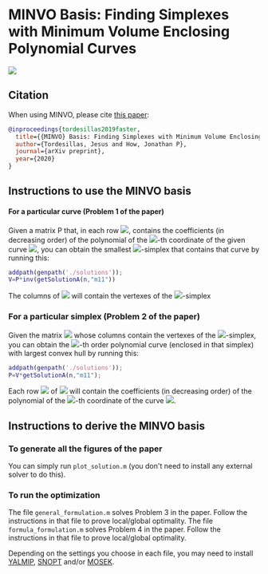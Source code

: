 # MINVO Basis: Finding Simplexes with Minimum Volume Enclosing Polynomial Curves #

![](./imgs/minvo3d.png) 

## Citation

When using MINVO, please cite [this paper](https://www.google.com/):

```bibtex
@inproceedings{tordesillas2019faster,
  title={{MINVO} Basis: Finding Simplexes with Minimum Volume Enclosing Polynomial Curves},
  author={Tordesillas, Jesus and How, Jonathan P},
  journal={arXiv preprint},
  year={2020}
}
```

## Instructions to use the MINVO basis

#### For a particular curve (Problem 1 of the paper)
Given a matrix P that, in each row <img src="https://render.githubusercontent.com/render/math?math=i">, contains the coefficients (in decreasing order) of the polynomial of the <img src="https://render.githubusercontent.com/render/math?math=i">-th coordinate of the given curve <img src="https://render.githubusercontent.com/render/math?math=\boldsymbol{p}(t), \; t \in [-1,1]">, you can obtain the smallest <img src="https://render.githubusercontent.com/render/math?math=n">-simplex that contains that curve by running this:

```matlab
addpath(genpath('./solutions'));
V=P*inv(getSolutionA(n,"m11"))
```
The columns of <img src="https://render.githubusercontent.com/render/math?math=\boldsymbol{V}"> will contain the vertexes of the <img src="https://render.githubusercontent.com/render/math?math=n">-simplex

### For a particular simplex  (Problem 2 of the paper)
Given the matrix <img src="https://render.githubusercontent.com/render/math?math=\boldsymbol{V}"> whose columns contain the vertexes of the <img src="https://render.githubusercontent.com/render/math?math=n">-simplex, you can obtain the <img src="https://render.githubusercontent.com/render/math?math=n">-th order polynomial curve (enclosed in that simplex) with largest convex hull by running this:

```matlab
addpath(genpath('./solutions'));
P=V*getSolutionA(n,"m11");
```
Each row <img src="https://render.githubusercontent.com/render/math?math=i"> of <img src="https://render.githubusercontent.com/render/math?math=\boldsymbol{P}"> will contain the coefficients (in decreasing order) of the polynomial of the <img src="https://render.githubusercontent.com/render/math?math=i">-th coordinate of the curve <img src="https://render.githubusercontent.com/render/math?math=\boldsymbol{p}(t), \; t \in [-1,1]">.


## Instructions to derive the MINVO basis

### To generate all the figures of the paper
You can simply run `plot_solution.m` (you don't need to install any external solver to do this).

### To run the optimization
The file `general_formulation.m` solves Problem 3 in the paper. Follow the instructions in that file to prove local/global optimality.
The file `formula_formulation.m` solves Problem 4 in the paper. Follow the instructions in that file to prove local/global optimality.

Depending on the settings you choose in each file, you may need to install [YALMIP](https://yalmip.github.io/), [SNOPT](https://ccom.ucsd.edu/~optimizers/) and/or [MOSEK](https://www.mosek.com/).   
